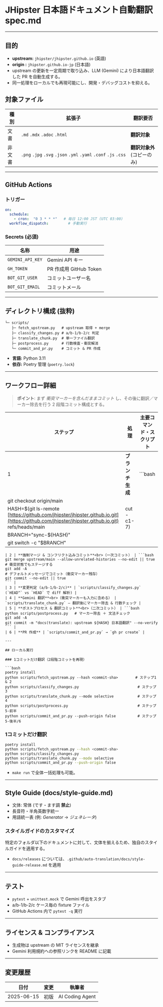 # JHipster 日本語ドキュメント自動翻訳 **spec.md**

---

## 目的

- **upstream:** `jhipster/jhipster.github.io` (英語)
- **origin :** `jhipster.github.io-jp` (日本語)
- upstream の更新を一定周期で取り込み、LLM (Gemini) により日本語翻訳した PR を自動生成する。
- 同一処理をローカルでも再現可能にし、開発・デバッグコストを抑える。

## 対象ファイル

| 種別  | 拡張子                                                              | 翻訳要否              |
| --- | ---------------------------------------------------------------- | ----------------- |
| 文書  | `.md` `.mdx` `.adoc` `.html`                                     | **翻訳対象**          |
| 非文書 | `.png` `.jpg` `.svg` `.json` `.yml` `.yaml` `.conf` `.js` `.css` | **翻訳対象外** (コピーのみ) |

---

## GitHub Actions

### トリガー

```yaml
on:
  schedule:
    - cron:  "0 3 * * *"   # 毎日 12:00 JST (UTC 03:00)
  workflow_dispatch:         # 手動実行
```

### Secrets (必須)

| 名称               | 用途                  |
| ---------------- | ------------------- |
| `GEMINI_API_KEY` | Gemini API キー       |
| `GH_TOKEN`       | PR 作成用 GitHub Token |
| `BOT_GIT_USER`   | コミットユーザー名           |
| `BOT_GIT_EMAIL`  | コミットメール             |

---

## ディレクトリ構成 (抜粋)

```text
└─ scripts/
   ├─ fetch_upstream.py   # upstream 取得 + merge
   ├─ classify_changes.py # a/b-1/b-2/c 判定
   ├─ translate_chunk.py  # 単一ファイル翻訳
   ├─ postprocess.py      # 行数検査・衝突解消
   └─ commit_and_pr.py    # コミット & PR 作成
```

- **言語:** Python 3.11
- **依存:** Poetry 管理 (`poetry.lock`)

---

## ワークフロー詳細

> **ポイント**: まず *衝突マーカーを含んだままコミット* し、その後に翻訳／マーカー除去を行う 2 段階コミット構成とする。

| ステップ                                                                                                                                           | 処理         | 主要コマンド・スクリプト |
| ---------------------------------------------------------------------------------------------------------------------------------------------- | ---------- | ------------ |
| 1                                                                                                                                              | **ブランチ生成** | \`\`\`bash   |
| git checkout origin/main                                                                                                                       |            |              |
| HASH=\$(git ls-remote [https://github.com/jhipster/jhipster.github.io.git](https://github.com/jhipster/jhipster.github.io.git) refs/heads/main | cut -c1-7) |              |
| BRANCH="sync-\${HASH}"                                                                                                                         |            |              |
| git switch -c "\$BRANCH"                                                                                                                       |            |              |

````|
| 2 | **強制マージ & コンフリクト込みコミット**<br>（一次コミット） | ```bash
git merge upstream/main --allow-unrelated-histories --no-edit || true
# 衝突状態でもステージする
git add -A
# デフォルトメッセージでコミット（衝突マーカー残存）
git commit --no-edit || true
``` |
| 3 | **変更判定 (a/b-1/b-2/c)** | `scripts/classify_changes.py` (`HEAD^` vs `HEAD` で diff 解析) |
| 4 | **Gemini 翻訳**<br>（衝突マーカーも入力に含める） | `scripts/translate_chunk.py` — 翻訳後にマーカー除去 & 行数チェック |
| 5 | **ポストプロセス & 翻訳コミット**<br>（二次コミット） | ```bash
python scripts/postprocess.py   # マーカー除去 ＋ 文法チェック
git add -A
git commit -m "docs(translate): upstream ${HASH} 日本語翻訳" --no-verify
``` |
| 6 | **PR 作成** | `scripts/commit_and_pr.py` → `gh pr create` |

---

## ローカル実行

### 1コミットだけ翻訳（2段階コミットを再現）

```bash
poetry install
python scripts/fetch_upstream.py --hash <commit-sha>        # ステップ1 & 2
python scripts/classify_changes.py                           # ステップ3
python scripts/translate_chunk.py --mode selective           # ステップ4
python scripts/postprocess.py                                # ステップ5-前半
python scripts/commit_and_pr.py --push-origin false          # ステップ5-後半/6
````

### 1コミットだけ翻訳

```bash
poetry install
python scripts/fetch_upstream.py --hash <commit-sha>
python scripts/classify_changes.py
python scripts/translate_chunk.py --mode selective
python scripts/commit_and_pr.py --push-origin false
```

- `make run` で全体一括処理も可能。

---

## Style Guide (docs/style-guide.md)

- 文体: 常体 (です・ます調 **禁止**)
- 長音符・半角英数字統一
- 用語統一表 (例: *Generator* → *ジェネレータ*)

### スタイルガイドのカスタマイズ
特定のフォルダ以下のドキュメントに対して、文体を揃えるため、独自のスタイルガイドを適用する。
- `docs/releases` については、`.github/auto-translation/docs/style-guide-release.md` を適用

---

## テスト

- `pytest` + `unittest.mock` で Gemini 呼出をスタブ
- a/b-1/b-2/c ケース毎の fixture ファイル
- GitHub Actions 内で `pytest -q` 実行

---

## ライセンス & コンプライアンス

- 生成物は upstream の MIT ライセンスを継承
- Gemini 利用規約への参照リンクを README に記載

---

## 変更履歴

| 日付         | 変更 | 執筆者             |
| ---------- | -- | --------------- |
| 2025-06-15 | 初版 | AI Coding Agent |

